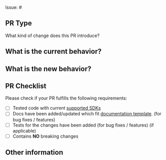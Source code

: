 Issue: #
<!-- Link to relevant issue. All PRs should be asociated with an issue -->

## PR Type
What kind of change does this PR introduce?
<!-- Please uncomment one ore more that apply to this PR -->

<!-- - Bugfix -->
<!-- - Feature -->
<!-- - Code style update (formatting) -->
<!-- - Refactoring (no functional changes, no api changes) -->
<!-- - Build or CI related changes -->
<!-- - Documentation content changes -->
<!-- - Other... Please describe: -->


## What is the current behavior?
<!-- Please describe the current behavior that you are modifying, or link to a relevant issue. -->


## What is the new behavior?


## PR Checklist

Please check if your PR fulfills the following requirements:

- [ ] Tested code with current [supported SDKs](../readme.md#supported)
- [ ] Docs have been added/updated which fit [documentation template](https://github.com/nventive/Uno/blob/master/docs/.feature-template.md). (for bug fixes / features)
- [ ] Tests for the changes have been added (for bug fixes / features) (if applicable)
- [ ] Contains **NO** breaking changes

<!-- If this PR contains a breaking change, please describe the impact and migration path for existing applications below. 
     Please note that breaking changes are likely to be rejected -->


## Other information
